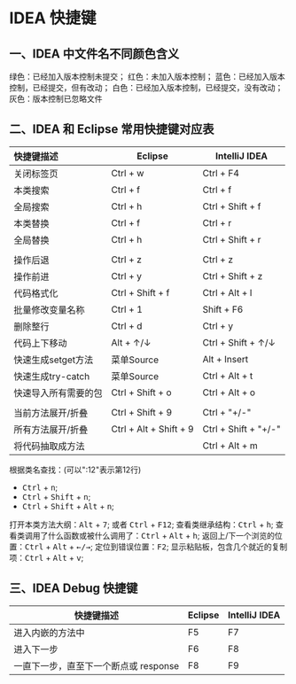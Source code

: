 # IDEA 快捷键

## 一、IDEA 中文件名不同颜色含义

绿色：已经加入版本控制未提交；
红色：未加入版本控制；
蓝色：已经加入版本控制，已经提交，但有改动；
白色：已经加入版本控制，已经提交，没有改动；
灰色：版本控制已忽略文件

## 二、IDEA 和 Eclipse 常用快捷键对应表

| 快捷键描述           | Eclipse                | IntelliJ IDEA        |
| :------------------- | ---------------------- | -------------------- |
| 关闭标签页           | Ctrl + w               | Ctrl + F4            |
| 本类搜索             | Ctrl + f               | Ctrl + f             |
| 全局搜索             | Ctrl + h               | Ctrl + Shift + f     |
| 本类替换             | Ctrl + f               | Ctrl + r             |
| 全局替换             | Ctrl + h               | Ctrl + Shift + r     |
|                      |                        |                      |
| 操作后退             | Ctrl + z               | Ctrl + z             |
| 操作前进             | Ctrl + y               | Ctrl + Shift + z     |
| 代码格式化           | Ctrl + Shift + f       | Ctrl + Alt + l       |
| 批量修改变量名称     | Ctrl + 1               | Shift + F6           |
| 删除整行             | Ctrl + d               | Ctrl + y             |
| 代码上下移动         | Alt + ↑/↓              | Ctrl + Shift + ↑/↓   |
| 快速生成setget方法   | 菜单Source             | Alt + Insert         |
| 快速生成try-catch    | 菜单Source             | Ctrl + Alt + t       |
| 快速导入所有需要的包 | Ctrl + Shift + o       | Ctrl + Alt + o       |
|                      |                        |                      |
| 当前方法展开/折叠    | Ctrl + Shift + 9       | Ctrl + "+/-"         |
| 所有方法展开/折叠    | Ctrl + Alt + Shift + 9 | Ctrl + Shift + "+/-" |
| 将代码抽取成方法     |                        | Ctrl + Alt + m       |

根据类名查找：(可以":12"表示第12行)

* <kbd>Ctrl</kbd> + <kbd>n</kbd>;
* <kbd>Ctrl</kbd> + <kbd>Shift</kbd> + <kbd>n</kbd>;
* <kbd>Ctrl</kbd> + <kbd>Shift</kbd> + <kbd>Alt</kbd> + <kbd>n</kbd>;

打开本类方法大纲：<kbd>Alt</kbd> + <kbd>7</kbd>; 或者 <kbd>Ctrl</kbd> + <kbd>F12</kbd>;
查看类继承结构：<kbd>Ctrl</kbd> + <kbd>h</kbd>;
查看类调用了什么函数或被什么调用了：<kbd>Ctrl</kbd> + <kbd>Alt</kbd> + <kbd>h</kbd>;
返回上/下一个浏览的位置：<kbd>Ctrl</kbd> + <kbd>Alt</kbd> + <kbd>←/→</kbd>;
定位到错误位置：<kbd>F2</kbd>;
显示粘贴板，包含几个就近的复制项：<kbd>Ctrl</kbd> + <kbd>Alt</kbd> + <kbd>v</kbd>;

## 三、IDEA Debug 快捷键

| 快捷键描述                            | Eclipse | IntelliJ IDEA |
| ------------------------------------- | ------- | ------------- |
| 进入内嵌的方法中                      | F5      | F7            |
| 进入下一步                            | F6      | F8            |
| 一直下一步，直至下一个断点或 response | F8      | F9            |